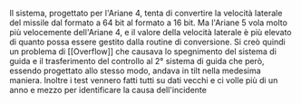 Il sistema, progettato per l'Ariane 4, tenta di convertire la velocità laterale del missile dal formato a 64 bit al formato a 16 bit. Ma l'Ariane 5 vola molto più velocemente dell'Ariane 4, e il valore della velocità laterale è più elevato di quanto possa essere gestito dalla routine di conversione.
Si creò quindi un problema di [[Overflow]] che causava lo spegnimento del sistema di guida e il trasferimento del controllo al 2° sistema di guida che però, essendo progettato allo stesso modo, andava in tilt nella medesima maniera.
Inoltre i test vennero fatti tutti su dati vecchi e ci volle più di un anno e mezzo per identificare la causa dell'incidente
